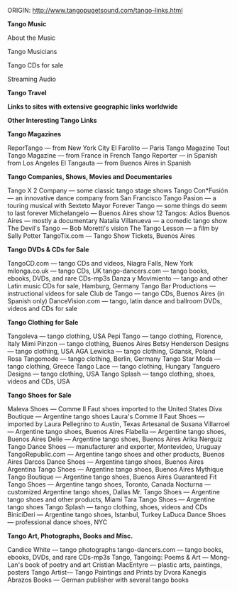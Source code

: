 ORIGIN: http://www.tangopugetsound.com/tango-links.html


**Tango Music**

About the Music

Tango Musicians

Tango CDs for sale

Streaming Audio

**Tango Travel**

**Links to sites with extensive geographic links worldwide**

**Other Interesting Tango Links**



**Tango Magazines**

ReporTango — from New York City
El Farolito — Paris Tango Magazine
Tout Tango Magazine — from France in French
Tango Reporter — in Spanish from Los Angeles
El Tangauta — from Buenos Aires in Spanish





**Tango Companies, Shows, Movies and Documentaries**

Tango X 2 Company — some classic tango stage shows
Tango Con\*Fusión — an innovative dance company from San Francisco
Tango Pasion — a touring musical with Sexteto Mayor
Forever Tango — some things do seem to last forever
Michelangelo — Buenos Aires show
12 Tangos: Adios Buenos Aires — mostly a documentary
Natalia Villanueva — a comedic tango show
The Devil's Tango — Bob Moretti's vision
The Tango Lesson — a film by Sally Potter
TangoTix.com — Tango Show Tickets, Buenos Aires



**Tango DVDs & CDs for Sale**

TangoCD.com — tango CDs and videos, Niagra Falls, New York
milonga.co.uk — tango CDs, UK
tango-dancers.com — tango books, ebooks, DVDs, and rare CDs-mp3s
Danza y Movimiento — tango and other Latin music CDs for sale, Hamburg, Germany
Tango Bar Productions — instructional videos for sale
Club de Tango — tango CDs, Buenos Aires (in Spanish only)
DanceVision.com — tango, latin dance and ballroom DVDs, videos and CDs for sale



**Tango Clothing for Sale**

Tangoleva — tango clothing, USA
Pepi Tango — tango clothing, Florence, Italy
Mimi Pinzon — tango clothing, Buenos Aires
Betsy Henderson Designs — tango clothing, USA
AGA Lewicka — tango clothing, Gdansk, Poland
Rosa Tangomode — tango clothing, Berlin, Germany
Tango Star Moda — tango clothing, Greece
Tango Lace — tango clothing, Hungary
Tanguero Designs — tango clothing, USA
Tango Splash — tango clothing, shoes, videos and CDs, USA



**Tango Shoes for Sale**

Maleva Shoes — Comme Il Faut shoes imported to the United States
Diva Boutique — Argentine tango shoes
Laura's Comme Il Faut Shoes — imported by Laura Pellegrino to Austin, Texas
Artesanal de Susana Villarroel — Argentine tango shoes, Buenos Aires
Flabella — Argentine tango shoes, Buenos Aires
Delie — Argentine tango shoes, Buenos Aires
Arika Nerguiz Tango Dance Shoes — manufacturer and exporter, Montevideo, Uruguay
TangoRepublic.com — Argentine tango shoes and other products, Buenos Aires
Darcos Dance Shoes — Argentine tango shoes, Buenos Aires
Argentina Tango Shoes — Argentine tango shoes, Buenos Aires
Mythique Tango Boutique — Argentine tango shoes, Buenos Aires
Guaranteed Fit Tango Shoes — Argentine tango shoes, Toronto, Canada
Nocturna — customized Argentine tango shoes, Dallas
Mr. Tango Shoes — Argentine tango shoes and other products, Miami
Tara Tango Shoes — Argentine tango shoes
Tango Splash — tango clothing, shoes, videos and CDs
BiniciDeri — Argentine tango shoes, Istanbul, Turkey
LaDuca Dance Shoes — professional dance shoes, NYC



**Tango Art, Photographs, Books and Misc.**

Candice White — tango photographs
tango-dancers.com — tango books, ebooks, DVDs, and rare CDs-mp3s
Tango, Tangoing: Poems & Art — Mong-Lan's book of poetry and art
Cristian MacEntyre — plastic arts, paintings, posters
Tango Artist— Tango Paintings and Prints by Dvora Kanegis
Abrazos Books — German publisher with several tango books

